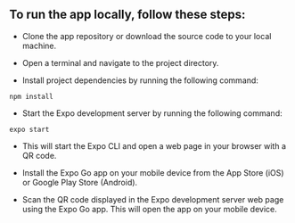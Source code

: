 ## To run the app locally, follow these steps:

- Clone the app repository or download the source code to your local machine.

- Open a terminal and navigate to the project directory.

- Install project dependencies by running the following command:

```
npm install
```

- Start the Expo development server by running the following command:

```
expo start
```

- This will start the Expo CLI and open a web page in your browser with a QR code.

- Install the Expo Go app on your mobile device from the App Store (iOS) or Google Play Store (Android).

- Scan the QR code displayed in the Expo development server web page using the Expo Go app. This will open the app on your mobile device.
